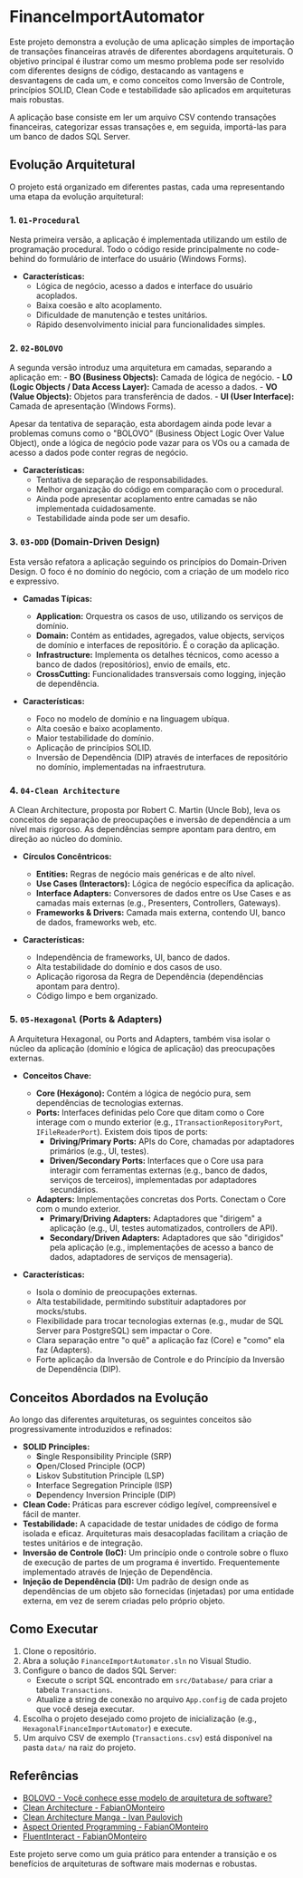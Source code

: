 # FinanceImportAutomator

Este projeto demonstra a evolução de uma aplicação simples de importação de transações financeiras através de diferentes abordagens arquiteturais. O objetivo principal é ilustrar como um mesmo problema pode ser resolvido com diferentes designs de código, destacando as vantagens e desvantagens de cada um, e como conceitos como Inversão de Controle, princípios SOLID, Clean Code e testabilidade são aplicados em arquiteturas mais robustas.

A aplicação base consiste em ler um arquivo CSV contendo transações financeiras, categorizar essas transações e, em seguida, importá-las para um banco de dados SQL Server.

## Evolução Arquitetural

O projeto está organizado em diferentes pastas, cada uma representando uma etapa da evolução arquitetural:

### 1. `01-Procedural`
Nesta primeira versão, a aplicação é implementada utilizando um estilo de programação procedural. Todo o código reside principalmente no code-behind do formulário de interface do usuário (Windows Forms).

- **Características:**
    - Lógica de negócio, acesso a dados e interface do usuário acoplados.
    - Baixa coesão e alto acoplamento.
    - Dificuldade de manutenção e testes unitários.
    - Rápido desenvolvimento inicial para funcionalidades simples.

### 2. `02-BOLOVO`
A segunda versão introduz uma arquitetura em camadas, separando a aplicação em:
    - **BO (Business Objects):** Camada de lógica de negócio.
    - **LO (Logic Objects / Data Access Layer):** Camada de acesso a dados.
    - **VO (Value Objects):** Objetos para transferência de dados.
    - **UI (User Interface):** Camada de apresentação (Windows Forms).

Apesar da tentativa de separação, esta abordagem ainda pode levar a problemas comuns como o "BOLOVO" (Business Object Logic Over Value Object), onde a lógica de negócio pode vazar para os VOs ou a camada de acesso a dados pode conter regras de negócio.

- **Características:**
    - Tentativa de separação de responsabilidades.
    - Melhor organização do código em comparação com o procedural.
    - Ainda pode apresentar acoplamento entre camadas se não implementada cuidadosamente.
    - Testabilidade ainda pode ser um desafio.

### 3. `03-DDD` (Domain-Driven Design)
Esta versão refatora a aplicação seguindo os princípios do Domain-Driven Design. O foco é no domínio do negócio, com a criação de um modelo rico e expressivo.

- **Camadas Típicas:**
    - **Application:** Orquestra os casos de uso, utilizando os serviços de domínio.
    - **Domain:** Contém as entidades, agregados, value objects, serviços de domínio e interfaces de repositório. É o coração da aplicação.
    - **Infrastructure:** Implementa os detalhes técnicos, como acesso a banco de dados (repositórios), envio de emails, etc.
    - **CrossCutting:** Funcionalidades transversais como logging, injeção de dependência.

- **Características:**
    - Foco no modelo de domínio e na linguagem ubíqua.
    - Alta coesão e baixo acoplamento.
    - Maior testabilidade do domínio.
    - Aplicação de princípios SOLID.
    - Inversão de Dependência (DIP) através de interfaces de repositório no domínio, implementadas na infraestrutura.

### 4. `04-Clean Architecture`
A Clean Architecture, proposta por Robert C. Martin (Uncle Bob), leva os conceitos de separação de preocupações e inversão de dependência a um nível mais rigoroso. As dependências sempre apontam para dentro, em direção ao núcleo do domínio.

- **Círculos Concêntricos:**
    - **Entities:** Regras de negócio mais genéricas e de alto nível.
    - **Use Cases (Interactors):** Lógica de negócio específica da aplicação.
    - **Interface Adapters:** Conversores de dados entre os Use Cases e as camadas mais externas (e.g., Presenters, Controllers, Gateways).
    - **Frameworks & Drivers:** Camada mais externa, contendo UI, banco de dados, frameworks web, etc.

- **Características:**
    - Independência de frameworks, UI, banco de dados.
    - Alta testabilidade do domínio e dos casos de uso.
    - Aplicação rigorosa da Regra de Dependência (dependências apontam para dentro).
    - Código limpo e bem organizado.

### 5. `05-Hexagonal` (Ports & Adapters)
A Arquitetura Hexagonal, ou Ports and Adapters, também visa isolar o núcleo da aplicação (domínio e lógica de aplicação) das preocupações externas.

- **Conceitos Chave:**
    - **Core (Hexágono):** Contém a lógica de negócio pura, sem dependências de tecnologias externas.
    - **Ports:** Interfaces definidas pelo Core que ditam como o Core interage com o mundo exterior (e.g., `ITransactionRepositoryPort`, `IFileReaderPort`). Existem dois tipos de ports:
        - **Driving/Primary Ports:** APIs do Core, chamadas por adaptadores primários (e.g., UI, testes).
        - **Driven/Secondary Ports:** Interfaces que o Core usa para interagir com ferramentas externas (e.g., banco de dados, serviços de terceiros), implementadas por adaptadores secundários.
    - **Adapters:** Implementações concretas dos Ports. Conectam o Core com o mundo exterior.
        - **Primary/Driving Adapters:** Adaptadores que "dirigem" a aplicação (e.g., UI, testes automatizados, controllers de API).
        - **Secondary/Driven Adapters:** Adaptadores que são "dirigidos" pela aplicação (e.g., implementações de acesso a banco de dados, adaptadores de serviços de mensageria).

- **Características:**
    - Isola o domínio de preocupações externas.
    - Alta testabilidade, permitindo substituir adaptadores por mocks/stubs.
    - Flexibilidade para trocar tecnologias externas (e.g., mudar de SQL Server para PostgreSQL) sem impactar o Core.
    - Clara separação entre "o quê" a aplicação faz (Core) e "como" ela faz (Adapters).
    - Forte aplicação da Inversão de Controle e do Princípio da Inversão de Dependência (DIP).

## Conceitos Abordados na Evolução

Ao longo das diferentes arquiteturas, os seguintes conceitos são progressivamente introduzidos e refinados:

- **SOLID Principles:**
    - **S**ingle Responsibility Principle (SRP)
    - **O**pen/Closed Principle (OCP)
    - **L**iskov Substitution Principle (LSP)
    - **I**nterface Segregation Principle (ISP)
    - **D**ependency Inversion Principle (DIP)
- **Clean Code:** Práticas para escrever código legível, compreensível e fácil de manter.
- **Testabilidade:** A capacidade de testar unidades de código de forma isolada e eficaz. Arquiteturas mais desacopladas facilitam a criação de testes unitários e de integração.
- **Inversão de Controle (IoC):** Um princípio onde o controle sobre o fluxo de execução de partes de um programa é invertido. Frequentemente implementado através de Injeção de Dependência.
- **Injeção de Dependência (DI):** Um padrão de design onde as dependências de um objeto são fornecidas (injetadas) por uma entidade externa, em vez de serem criadas pelo próprio objeto.

## Como Executar

1.  Clone o repositório.
2.  Abra a solução `FinanceImportAutomator.sln` no Visual Studio.
3.  Configure o banco de dados SQL Server:
    - Execute o script SQL encontrado em `src/Database/` para criar a tabela `Transactions`.
    - Atualize a string de conexão no arquivo `App.config` de cada projeto que você deseja executar.
4.  Escolha o projeto desejado como projeto de inicialização (e.g., `HexagonalFinanceImportAutomator`) e execute.
5.  Um arquivo CSV de exemplo (`Transactions.csv`) está disponível na pasta `data/` na raiz do projeto.

## Referências

- [BOLOVO - Você conhece esse modelo de arquitetura de software?](https://medium.com/codigorefinado/bolovo-voc%C3%AA-conhece-esse-modelo-de-arquitetura-de-software-1590c778f394)
- [Clean Architecture - FabianOMonteiro](https://github.com/fabianomonteiro/CleanArchitecture)
- [Clean Architecture Manga - Ivan Paulovich](https://github.com/ivanpaulovich/clean-architecture-manga)
- [Aspect Oriented Programming - FabianOMonteiro](https://github.com/fabianomonteiro/AspectOrientedProgramming)
- [FluentInteract - FabianOMonteiro](https://github.com/fabianomonteiro/FluentInteract)

Este projeto serve como um guia prático para entender a transição e os benefícios de arquiteturas de software mais modernas e robustas.

